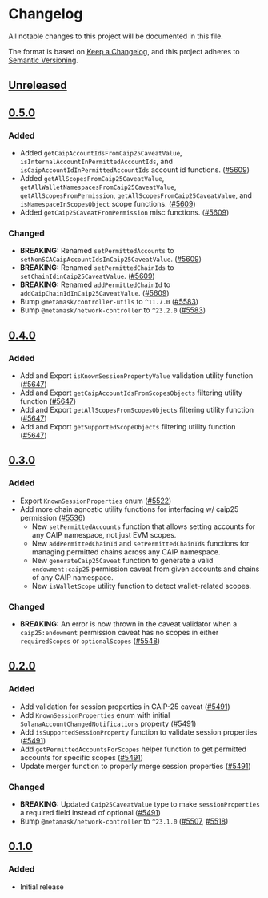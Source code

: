 # Changelog

All notable changes to this project will be documented in this file.

The format is based on [Keep a Changelog](https://keepachangelog.com/en/1.0.0/),
and this project adheres to [Semantic Versioning](https://semver.org/spec/v2.0.0.html).

## [Unreleased]

## [0.5.0]

### Added

- Added `getCaipAccountIdsFromCaip25CaveatValue`, `isInternalAccountInPermittedAccountIds`, and `isCaipAccountIdInPermittedAccountIds` account id functions. ([#5609](https://github.com/MetaMask/core/pull/5609))
- Added `getAllScopesFromCaip25CaveatValue`, `getAllWalletNamespacesFromCaip25CaveatValue`, `getAllScopesFromPermission`, `getAllScopesFromCaip25CaveatValue`, and `isNamespaceInScopesObject`
  scope functions. ([#5609](https://github.com/MetaMask/core/pull/5609))
- Added `getCaip25CaveatFromPermission` misc functions. ([#5609](https://github.com/MetaMask/core/pull/5609))

### Changed

- **BREAKING:** Renamed `setPermittedAccounts` to `setNonSCACaipAccountIdsInCaip25CaveatValue`. ([#5609](https://github.com/MetaMask/core/pull/5609))
- **BREAKING:** Renamed `setPermittedChainIds` to `setChainIdinCaip25CaveatValue`. ([#5609](https://github.com/MetaMask/core/pull/5609))
- **BREAKING:** Renamed `addPermittedChainId` to `addCaipChainIdInCaip25CaveatValue`. ([#5609](https://github.com/MetaMask/core/pull/5609))
- Bump `@metamask/controller-utils` to `^11.7.0` ([#5583](https://github.com/MetaMask/core/pull/5583))
- Bump `@metamask/network-controller` to `^23.2.0` ([#5583](https://github.com/MetaMask/core/pull/5583))

## [0.4.0]

### Added

- Add and Export `isKnownSessionPropertyValue` validation utility function ([#5647](https://github.com/MetaMask/core/pull/5647))
- Add and Export `getCaipAccountIdsFromScopesObjects` filtering utility function ([#5647](https://github.com/MetaMask/core/pull/5647))
- Add and Export `getAllScopesFromScopesObjects` filtering utility function ([#5647](https://github.com/MetaMask/core/pull/5647))
- Add and Export `getSupportedScopeObjects` filtering utility function ([#5647](https://github.com/MetaMask/core/pull/5647))

## [0.3.0]

### Added

- Export `KnownSessionProperties` enum ([#5522](https://github.com/MetaMask/core/pull/5522))
- Add more chain agnostic utility functions for interfacing w/ caip25 permission ([#5536](https://github.com/MetaMask/core/pull/5536))
  - New `setPermittedAccounts` function that allows setting accounts for any CAIP namespace, not just EVM scopes.
  - New `addPermittedChainId` and `setPermittedChainIds` functions for managing permitted chains across any CAIP namespace.
  - New `generateCaip25Caveat` function to generate a valid `endowment:caip25` permission caveat from given accounts and chains of any CAIP namespace.
  - New `isWalletScope` utility function to detect wallet-related scopes.

### Changed

- **BREAKING:** An error is now thrown in the caveat validator when a `caip25:endowment` permission caveat has no scopes in either `requiredScopes` or `optionalScopes` ([#5548](https://github.com/MetaMask/core/pull/5548))

## [0.2.0]

### Added

- Add validation for session properties in CAIP-25 caveat ([#5491](https://github.com/MetaMask/core/pull/5491))
- Add `KnownSessionProperties` enum with initial `SolanaAccountChangedNotifications` property ([#5491](https://github.com/MetaMask/core/pull/5491))
- Add `isSupportedSessionProperty` function to validate session properties ([#5491](https://github.com/MetaMask/core/pull/5491))
- Add `getPermittedAccountsForScopes` helper function to get permitted accounts for specific scopes ([#5491](https://github.com/MetaMask/core/pull/5491))
- Update merger function to properly merge session properties ([#5491](https://github.com/MetaMask/core/pull/5491))

### Changed

- **BREAKING:** Updated `Caip25CaveatValue` type to make `sessionProperties` a required field instead of optional ([#5491](https://github.com/MetaMask/core/pull/5491))
- Bump `@metamask/network-controller` to `^23.1.0` ([#5507](https://github.com/MetaMask/core/pull/5507), [#5518](https://github.com/MetaMask/core/pull/5518))

## [0.1.0]

### Added

- Initial release

[Unreleased]: https://github.com/MetaMask/core/compare/@metamask/chain-agnostic-permission@0.5.0...HEAD
[0.5.0]: https://github.com/MetaMask/core/compare/@metamask/chain-agnostic-permission@0.4.0...@metamask/chain-agnostic-permission@0.5.0
[0.4.0]: https://github.com/MetaMask/core/compare/@metamask/chain-agnostic-permission@0.3.0...@metamask/chain-agnostic-permission@0.4.0
[0.3.0]: https://github.com/MetaMask/core/compare/@metamask/chain-agnostic-permission@0.2.0...@metamask/chain-agnostic-permission@0.3.0
[0.2.0]: https://github.com/MetaMask/core/compare/@metamask/chain-agnostic-permission@0.1.0...@metamask/chain-agnostic-permission@0.2.0
[0.1.0]: https://github.com/MetaMask/core/releases/tag/@metamask/chain-agnostic-permission@0.1.0
